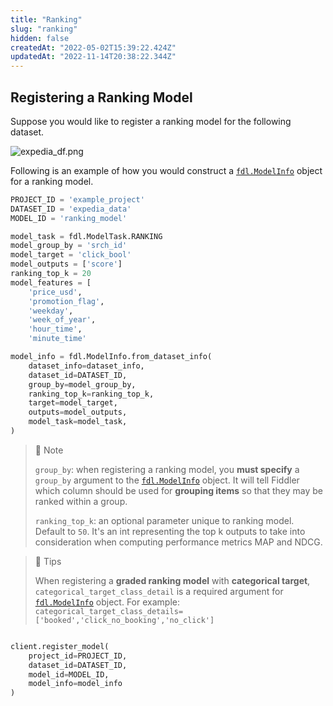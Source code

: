 ```yaml
---
title: "Ranking"
slug: "ranking"
hidden: false
createdAt: "2022-05-02T15:39:22.424Z"
updatedAt: "2022-11-14T20:38:22.344Z"
---
```

Registering a Ranking Model
---------------------------

Suppose you would like to register a ranking model for the following dataset.

![](https://files.readme.io/1d6eb09-expedia_df.png "expedia_df.png")

Following is an example of how you would construct a [`fdl.ModelInfo`](https://api.fiddler.ai/#fdl-modelinfo) object for a ranking model.

```python
PROJECT_ID = 'example_project'
DATASET_ID = 'expedia_data'
MODEL_ID = 'ranking_model'

model_task = fdl.ModelTask.RANKING
model_group_by = 'srch_id'
model_target = 'click_bool'
model_outputs = ['score']
ranking_top_k = 20
model_features = [
    'price_usd',
    'promotion_flag',
    'weekday',
    'week_of_year',
    'hour_time',
    'minute_time'

model_info = fdl.ModelInfo.from_dataset_info(
    dataset_info=dataset_info,
    dataset_id=DATASET_ID,
    group_by=model_group_by,
    ranking_top_k=ranking_top_k,
    target=model_target,
    outputs=model_outputs,
    model_task=model_task,
)

```

> 🚧 Note
> 
> `group_by`: when registering a ranking model, you **must specify** a `group_by` argument to the [`fdl.ModelInfo`](https://api.fiddler.ai/#fdl-modelinfo) object. It will tell Fiddler which column should be used for **grouping items** so that they may be ranked within a group.
> 
> `ranking_top_k`: an optional parameter unique to ranking model. Default to `50`. It's an int representing the top k outputs to take into consideration when computing performance metrics MAP and NDCG.

> 📘 Tips
> 
> When registering a **graded ranking model** with **categorical target**, `categorical_target_class_detail` is a required argument for [`fdl.ModelInfo`](https://api.fiddler.ai/#fdl-modelinfo) object. For example: `categorical_target_class_details=['booked','click_no_booking','no_click']`

```python

client.register_model(
    project_id=PROJECT_ID,
    dataset_id=DATASET_ID,
    model_id=MODEL_ID,
    model_info=model_info
)
```